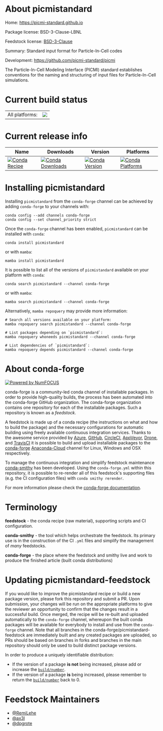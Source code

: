About picmistandard
===================

Home: https://picmi-standard.github.io

Package license: BSD-3-Clause-LBNL

Feedstock license: [BSD-3-Clause](https://github.com/conda-forge/picmistandard-feedstock/blob/main/LICENSE.txt)

Summary: Standard input format for Particle-In-Cell codes

Development: https://github.com/picmi-standard/picmi

The Particle-In-Cell Modeling Interface (PICMI) standard
establishes conventions for the naming and structuring of
input files for Particle-In-Cell simulations.


Current build status
====================


<table><tr><td>All platforms:</td>
    <td>
      <a href="https://dev.azure.com/conda-forge/feedstock-builds/_build/latest?definitionId=12142&branchName=main">
        <img src="https://dev.azure.com/conda-forge/feedstock-builds/_apis/build/status/picmistandard-feedstock?branchName=main">
      </a>
    </td>
  </tr>
</table>

Current release info
====================

| Name | Downloads | Version | Platforms |
| --- | --- | --- | --- |
| [![Conda Recipe](https://img.shields.io/badge/recipe-picmistandard-green.svg)](https://anaconda.org/conda-forge/picmistandard) | [![Conda Downloads](https://img.shields.io/conda/dn/conda-forge/picmistandard.svg)](https://anaconda.org/conda-forge/picmistandard) | [![Conda Version](https://img.shields.io/conda/vn/conda-forge/picmistandard.svg)](https://anaconda.org/conda-forge/picmistandard) | [![Conda Platforms](https://img.shields.io/conda/pn/conda-forge/picmistandard.svg)](https://anaconda.org/conda-forge/picmistandard) |

Installing picmistandard
========================

Installing `picmistandard` from the `conda-forge` channel can be achieved by adding `conda-forge` to your channels with:

```
conda config --add channels conda-forge
conda config --set channel_priority strict
```

Once the `conda-forge` channel has been enabled, `picmistandard` can be installed with `conda`:

```
conda install picmistandard
```

or with `mamba`:

```
mamba install picmistandard
```

It is possible to list all of the versions of `picmistandard` available on your platform with `conda`:

```
conda search picmistandard --channel conda-forge
```

or with `mamba`:

```
mamba search picmistandard --channel conda-forge
```

Alternatively, `mamba repoquery` may provide more information:

```
# Search all versions available on your platform:
mamba repoquery search picmistandard --channel conda-forge

# List packages depending on `picmistandard`:
mamba repoquery whoneeds picmistandard --channel conda-forge

# List dependencies of `picmistandard`:
mamba repoquery depends picmistandard --channel conda-forge
```


About conda-forge
=================

[![Powered by
NumFOCUS](https://img.shields.io/badge/powered%20by-NumFOCUS-orange.svg?style=flat&colorA=E1523D&colorB=007D8A)](https://numfocus.org)

conda-forge is a community-led conda channel of installable packages.
In order to provide high-quality builds, the process has been automated into the
conda-forge GitHub organization. The conda-forge organization contains one repository
for each of the installable packages. Such a repository is known as a *feedstock*.

A feedstock is made up of a conda recipe (the instructions on what and how to build
the package) and the necessary configurations for automatic building using freely
available continuous integration services. Thanks to the awesome service provided by
[Azure](https://azure.microsoft.com/en-us/services/devops/), [GitHub](https://github.com/),
[CircleCI](https://circleci.com/), [AppVeyor](https://www.appveyor.com/),
[Drone](https://cloud.drone.io/welcome), and [TravisCI](https://travis-ci.com/)
it is possible to build and upload installable packages to the
[conda-forge](https://anaconda.org/conda-forge) [Anaconda-Cloud](https://anaconda.org/)
channel for Linux, Windows and OSX respectively.

To manage the continuous integration and simplify feedstock maintenance
[conda-smithy](https://github.com/conda-forge/conda-smithy) has been developed.
Using the ``conda-forge.yml`` within this repository, it is possible to re-render all of
this feedstock's supporting files (e.g. the CI configuration files) with ``conda smithy rerender``.

For more information please check the [conda-forge documentation](https://conda-forge.org/docs/).

Terminology
===========

**feedstock** - the conda recipe (raw material), supporting scripts and CI configuration.

**conda-smithy** - the tool which helps orchestrate the feedstock.
                   Its primary use is in the construction of the CI ``.yml`` files
                   and simplify the management of *many* feedstocks.

**conda-forge** - the place where the feedstock and smithy live and work to
                  produce the finished article (built conda distributions)


Updating picmistandard-feedstock
================================

If you would like to improve the picmistandard recipe or build a new
package version, please fork this repository and submit a PR. Upon submission,
your changes will be run on the appropriate platforms to give the reviewer an
opportunity to confirm that the changes result in a successful build. Once
merged, the recipe will be re-built and uploaded automatically to the
`conda-forge` channel, whereupon the built conda packages will be available for
everybody to install and use from the `conda-forge` channel.
Note that all branches in the conda-forge/picmistandard-feedstock are
immediately built and any created packages are uploaded, so PRs should be based
on branches in forks and branches in the main repository should only be used to
build distinct package versions.

In order to produce a uniquely identifiable distribution:
 * If the version of a package **is not** being increased, please add or increase
   the [``build/number``](https://docs.conda.io/projects/conda-build/en/latest/resources/define-metadata.html#build-number-and-string).
 * If the version of a package **is** being increased, please remember to return
   the [``build/number``](https://docs.conda.io/projects/conda-build/en/latest/resources/define-metadata.html#build-number-and-string)
   back to 0.

Feedstock Maintainers
=====================

* [@RemiLehe](https://github.com/RemiLehe/)
* [@ax3l](https://github.com/ax3l/)
* [@dpgrote](https://github.com/dpgrote/)

